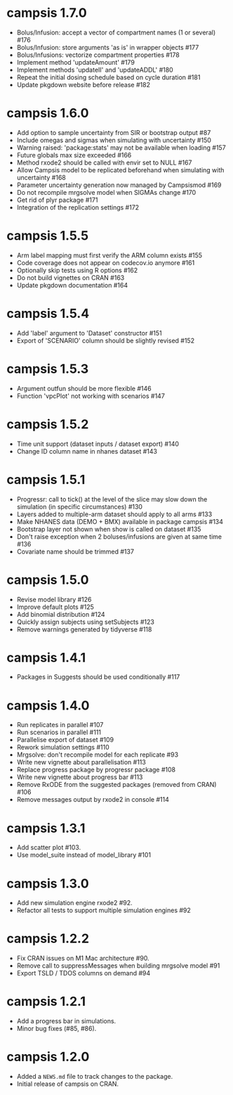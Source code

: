 # campsis 1.7.0

* Bolus/Infusion: accept a vector of compartment names (1 or several) #176
* Bolus/Infusion: store arguments 'as is' in wrapper objects #177
* Bolus/Infusions: vectorize compartment properties #178
* Implement method 'updateAmount' #179
* Implement methods 'updateII' and 'updateADDL' #180
* Repeat the initial dosing schedule based on cycle duration #181
* Update pkgdown website before release #182

# campsis 1.6.0

* Add option to sample uncertainty from SIR or bootstrap output #87
* Include omegas and sigmas when simulating with uncertainty #150
* Warning raised: 'package:stats' may not be available when loading #157
* Future globals max size exceeded #166
* Method rxode2 should be called with envir set to NULL #167
* Allow Campsis model to be replicated beforehand when simulating with uncertainty #168
* Parameter uncertainty generation now managed by Campsismod #169
* Do not recompile mrgsolve model when SIGMAs change #170
* Get rid of plyr package #171
* Integration of the replication settings #172

# campsis 1.5.5

* Arm label mapping must first verify the ARM column exists #155
* Code coverage does not appear on codecov.io anymore #161
* Optionally skip tests using R options #162
* Do not build vignettes on CRAN #163
* Update pkgdown documentation #164

# campsis 1.5.4

* Add 'label' argument to 'Dataset' constructor #151
* Export of 'SCENARIO' column should be slightly revised #152

# campsis 1.5.3

* Argument outfun should be more flexible #146
* Function 'vpcPlot' not working with scenarios #147

# campsis 1.5.2

* Time unit support (dataset inputs / dataset export) #140
* Change ID column name in nhanes dataset #143

# campsis 1.5.1

* Progressr: call to tick() at the level of the slice may slow down the simulation (in specific circumstances) #130
* Layers added to multiple-arm dataset should apply to all arms #133
* Make NHANES data (DEMO + BMX) available in package campsis #134
* Bootstrap layer not shown when show is called on dataset #135
* Don't raise exception when 2 boluses/infusions are given at same time #136
* Covariate name should be trimmed #137

# campsis 1.5.0

* Revise model library #126
* Improve default plots #125
* Add binomial distribution #124
* Quickly assign subjects using setSubjects #123
* Remove warnings generated by tidyverse #118

# campsis 1.4.1

* Packages in Suggests should be used conditionally #117

# campsis 1.4.0

* Run replicates in parallel #107
* Run scenarios in parallel #111
* Parallelise export of dataset #109
* Rework simulation settings #110
* Mrgsolve: don't recompile model for each replicate #93
* Write new vignette about parallelisation #113
* Replace progress package by progressr package #108
* Write new vignette about progress bar #113
* Remove RxODE from the suggested packages (removed from CRAN) #106
* Remove messages output by rxode2 in console #114

# campsis 1.3.1

* Add scatter plot #103.
* Use model_suite instead of model_library #101

# campsis 1.3.0

* Add new simulation engine rxode2 #92.
* Refactor all tests to support multiple simulation engines #92

# campsis 1.2.2

* Fix CRAN issues on M1 Mac architecture #90.
* Remove call to suppressMessages when building mrgsolve model #91
* Export TSLD / TDOS columns on demand #94

# campsis 1.2.1

* Add a progress bar in simulations.
* Minor bug fixes (#85, #86).

# campsis 1.2.0

* Added a `NEWS.md` file to track changes to the package.
* Initial release of campsis on CRAN.

